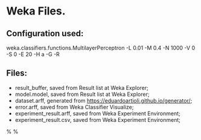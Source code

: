 # Weka Files.
## Configuration used:
weka.classifiers.functions.MultilayerPerceptron -L 0.01 -M 0.4 -N 1000 -V 0 -S 0 -E 20 -H a -G -R

## Files:

 - result_buffer, saved from Result list at Weka Explorer;
 - model.model, saved from Result list at Weka Explorer;
 - dataset.arff, generated from https://eduardoartioli.github.io/generator/;
 - error.arff, saved from  Weka Classifier Visualize;
 - experiment_result.arff, saved from Weka Experiment Environment;
 - experiment_result.csv, saved from Weka Experiment Environment;

%
%

